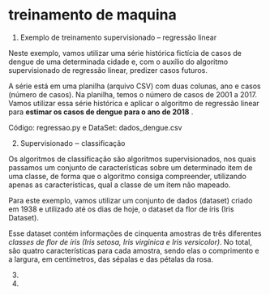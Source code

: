 # treinamento de maquina

1. Exemplo de treinamento supervisionado – regressão linear
   
Neste exemplo, vamos utilizar uma série histórica fictícia de casos de dengue de uma determinada cidade e, com o auxílio do algoritmo supervisionado de regressão linear, predizer casos futuros.

A série está em uma planilha (arquivo CSV) com duas colunas, ano e casos (número de casos). 
Na planilha, temos o número de casos de 2001 a 2017. 
Vamos utilizar essa série histórica e aplicar o algoritmo de regressão linear para **estimar os casos de dengue para o ano de 2018** .

Código: regressao.py e DataSet: dados_dengue.csv

2. Supervisionado ‒ classificação

Os algoritmos de classificação são algoritmos supervisionados, nos quais passamos um conjunto de características sobre um determinado item de uma classe, de forma que o algoritmo consiga compreender, utilizando apenas as características, qual a classe de um item não mapeado.

Para este exemplo, vamos utilizar um conjunto de dados (dataset) criado em 1938 e utilizado até os dias de hoje, o dataset da flor de íris (Iris Dataset).

Esse dataset contém informações de cinquenta amostras de três diferentes *classes de flor de íris (Iris setosa, Iris virginica e Iris versicolor)*. 
No total, são quatro características para cada amostra, sendo elas o comprimento e a largura, em centímetros, das sépalas e das pétalas da rosa.

3. 
4. 
